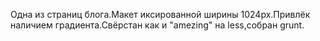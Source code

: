 Одна из страниц блога.Макет иксированной ширины 1024px.Привлёк наличием градиента.Свёрстан как и "amezing" на less,собран grunt.